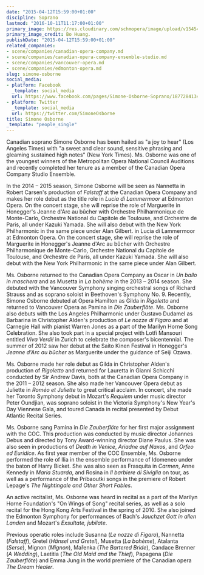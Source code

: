 ```yaml
---
date: "2015-04-12T15:59:00+01:00"
discipline: Soprano
lastmod: "2016-10-11T11:17:00+01:00"
primary_image: https://res.cloudinary.com/schmopera/image/upload/v1545409169/media/webhook-uploads/1428850339591/osborne5.jpg.jpg
primary_image_credit: Bo Huang.
publishDate: "2015-04-12T15:59:00+01:00"
related_companies:
- scene/companies/canadian-opera-company.md
- scene/companies/canadian-opera-company-ensemble-studio.md
- scene/companies/vancouver-opera.md
- scene/companies/edmonton-opera.md
slug: simone-osborne
social_media:
- platform: Facebook
  _template: social_media
  url: https://www.facebook.com/pages/Simone-Osborne-Soprano/187728413498
- platform: Twitter
  _template: social_media
  url: https://twitter.com/SimoneOsborne
title: Simone Osborne
_template: "people_single"
---
```


<p>
	Canadian soprano Simone Osborne has been hailed as "a joy to hear" (Los Angeles Times) with "a sweet and clear sound, sensitive phrasing and gleaming sustained high notes" (New York Times). Ms. Osborne was one of the youngest winners of the Metropolitan Opera National Council Auditions and recently completed her tenure as a member of the Canadian Opera Company Studio Ensemble.
</p>
<p>
	In the 2014 – 2015 season, Simone Osborne will be seen as Nannetta in Robert Carsen's production of <em>Falstaff</em> at the Canadian Opera Company and makes her role debut as the title role in <em>Lucia di Lammermoor</em> at Edmonton Opera. On the concert stage, she will reprise the role of Marguerite in Honegger's Jeanne d'Arc au bûcher with Orchestre Philharmonique de Monte-Carlo, Orchestre National du Capitole de Toulouse, and Orchestre de Paris, all under Kazuki Yamada. She will also debut with the New York Philharmonic in the same piece under Alan Gilbert. <span class="hidden">in Lucia di Lammermoor at Edmonton Opera. On the concert stage, she will reprise the role of Marguerite in Honegger's Jeanne d'Arc au bûcher with Orchestre Philharmonique de Monte-Carlo, Orchestre National du Capitole de Toulouse, and Orchestre de Paris, all under Kazuki Yamada. She will also debut with the New York Philharmonic in the same piece under Alan Gilbert. </span>
</p>
<p>
	Ms. Osborne returned to the Canadian Opera Company as Oscar in <em>Un ballo in maschera</em> and as Musetta in <em>La bohème</em> in the 2013 – 2014 season. She debuted with the Vancouver Symphony singing orchestral songs of Richard Strauss and as soprano soloist in Beethoven's Symphony No. 9. Recently, Simone Osborne debuted at Opera Hamilton as Gilda in <em>Rigoletto</em> and returned to Vancouver Opera as Pamina in <em>Die Zauberflöte</em>. Ms. Osborne also debuts with the Los Angeles Philharmonic under Gustavo Dudamel as Barbarina in Christopher Alden's production of <em>Le nozze di Figaro</em> and at Carnegie Hall with pianist Warren Jones as a part of the Marilyn Horne Song Celebration. She also took part in a special project with Lotfi Mansouri entitled <em>Viva Verdi!</em> in Zurich to celebrate the composer's bicentennial. The summer of 2012 saw her debut at the Saito Kinen Festival in Honegger's <em>Jeanne d'Arc au bûcher</em> as Marguerite under the guidance of Seiji Ozawa.
</p>
<p>
	Ms. Osborne made her role debut as Gilda in Christopher Alden's production of <em>Rigoletto</em> and returned for Lauretta in Gianni Schicchi conducted by Sir Andrew Davis, both at the Canadian Opera Company in the 2011 – 2012 season. She also made her Vancouver Opera debut as Juliette in <em>Roméo et Juliette</em> to great critical acclaim. In concert, she made her Toronto Symphony debut in Mozart's <em>Requiem</em> under music director Peter Oundjian, was soprano soloist in the Victoria Symphony's New Year's Day Viennese Gala, and toured Canada in recital presented by Debut Atlantic Recital Series.
</p>
<p>
	Ms. Osborne sang Pamina in <em>Die Zauberflöte</em> for her first major assignment with the COC. This production was conducted by music director Johannes Debus and directed by Tony Award-winning director Diane Paulus. She was also seen in productions of <em>Death in Venice</em>, <em>Ariadne auf Naxos</em>, and <em>Orfeo ed Euridice</em>. As first year member of the COC Ensemble, Ms. Osborne performed the role of Ilia in the ensemble performance of Idomeneo under the baton of Harry Bicket. She was also seen as Frasquita in <em>Carmen</em>, Anne Kennedy in <em>Maria Stuarda</em>, and Rosina in <em>Il barbiere di Siviglia</em> on tour, as well as a performance of the Pribaoutki songs in the premiere of Robert Lepage's <em>The Nightingale and Other Short Fables</em>.
</p>
<p>
	An active recitalist, Ms. Osborne was heard in recital as a part of the Marilyn Horne Foundation's "On Wings of Song" recital series, as well as a solo recital for the Hong Kong Arts Festival in the spring of 2010. She also joined the Edmonton Symphony for performances of Bach's J<em>auchzet Gott in allen Landen</em> and Mozart's <em>Exsultate, jubilate</em>.
</p>
<p>
	Previous operatic roles include Susanna (<em>Le nozze di Figaro</em>), Nannetta (<em>Falstaff</em>), Gretel (<em>Hänsel und Gretel</em>), Musetta (<em>La bohème</em>), Atalanta (<em>Serse</em>), Mignon (<em>Mignon</em>), Mařenka (<em>The Bartered Bride</em>), Candace Brenner (<em>A Wedding</em>), Laetitia (<em>The Old Maid and the Thief</em>), Papagena (<em>Die Zauberflöte</em>) and Emma Jung in the world premiere of the Canadian opera <em>The Dream Healer</em>.
</p>
